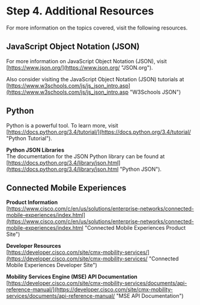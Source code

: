 # Step 4\. Additional Resources

For more information on the topics covered, visit the following resources.

## JavaScript Object Notation (JSON)

For more information on JavaScript Object Notation (JSON), visit [https://www.json.org/](https://www.json.org/ "JSON.org").

Also consider visiting the JavaScript Object Notation (JSON) tutorials at [https://www.w3schools.com/js/js_json_intro.asp](https://www.w3schools.com/js/js_json_intro.asp "W3Schools JSON")

## Python

Python is a powerful tool. To learn more, visit [https://docs.python.org/3.4/tutorial/](https://docs.python.org/3.4/tutorial/ "Python Tutorial").

**Python JSON Libraries**<br>
The documentation for the JSON Python library can be found at [https://docs.python.org/3.4/library/json.html](https://docs.python.org/3.4/library/json.html "Python JSON").

## Connected Mobile Experiences

**Product Information**<br>
[https://www.cisco.com/c/en/us/solutions/enterprise-networks/connected-mobile-experiences/index.html](https://www.cisco.com/c/en/us/solutions/enterprise-networks/connected-mobile-experiences/index.html "Connected Mobile Experiences Product Site")

**Developer Resources**<br>
[https://developer.cisco.com/site/cmx-mobility-services/](https://developer.cisco.com/site/cmx-mobility-services/ "Connected Mobile Experiences Developer Site")

**Mobility Services Engine (MSE) API Documentation**<br>
[https://developer.cisco.com/site/cmx-mobility-services/documents/api-reference-manual/](https://developer.cisco.com/site/cmx-mobility-services/documents/api-reference-manual/ "MSE API Documentation")<br><br>
